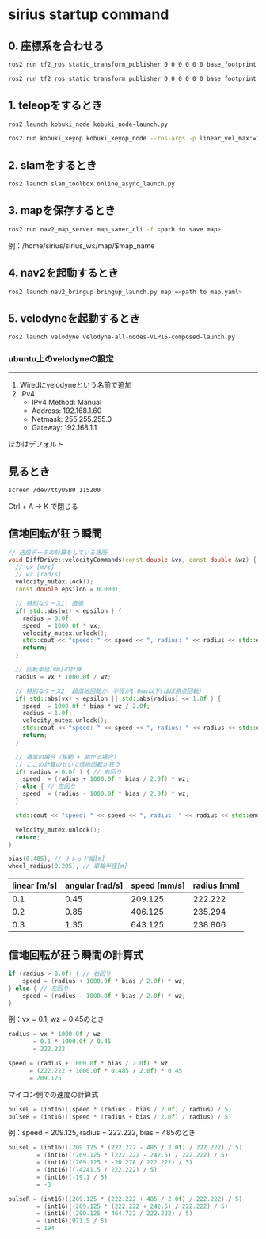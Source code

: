 # sirius startup command

## 0. 座標系を合わせる
```bash
ros2 run tf2_ros static_transform_publisher 0 0 0 0 0 0 base_footprint base_link
```

```bash
ros2 run tf2_ros static_transform_publisher 0 0 0 0 0 0 base_footprint velodyne
```

## 1. teleopをするとき
```bash
ros2 launch kobuki_node kobuki_node-launch.py
```

```bash
ros2 run kobuki_keyop kobuki_keyop_node --ros-args -p linear_vel_max:=1.0 -p angular_vel_step:=0.05
```

## 2. slamをするとき
```bash
ros2 launch slam_toolbox online_async_launch.py
```

## 3. mapを保存するとき
```bash
ros2 run nav2_map_server map_saver_cli -f <path to save map>
```
例：/home/sirius/sirius_ws/map/$map_name

## 4. nav2を起動するとき
```bash
ros2 launch nav2_bringup bringup_launch.py map:=<path to map.yaml>
```

## 5. velodyneを起動するとき
```bash
ros2 launch velodyne velodyne-all-nodes-VLP16-composed-launch.py
```

### ubuntu上のvelodyneの設定
---
1. Wiredにvelodyneという名前で追加
2. IPv4
    - IPv4 Method: Manual
    - Address: 192.168.1.60
    - Netmask: 255.255.255.0
    - Gateway: 192.168.1.1

ほかはデフォルト

## 見るとき
```bash
screen /dev/ttyUSB0 115200
```
Ctrl + A -> K で閉じる

## 信地回転が狂う瞬間

```cpp
// 送信データの計算をしている場所
void DiffDrive::velocityCommands(const double &vx, const double &wz) {
  // vx [m/s]
  // wz [rad/s]
  velocity_mutex.lock();
  const double epsilon = 0.0001;

  // 特別なケース1: 直進
  if( std::abs(wz) < epsilon ) {
    radius = 0.0f;
    speed  = 1000.0f * vx;
    velocity_mutex.unlock();
    std::cout << "speed: " << speed << ", radius: " << radius << std::endl;
    return;
  }

  // 回転半径[mm]の計算
  radius = vx * 1000.0f / wz;

  // 特別なケース2: 超信地回転か，半径が1.0mm以下(ほぼ原点回転)
  if( std::abs(vx) < epsilon || std::abs(radius) <= 1.0f ) {
    speed  = 1000.0f * bias * wz / 2.0f;
    radius = 1.0f;
    velocity_mutex.unlock();
    std::cout << "speed: " << speed << ", radius: " << radius << std::endl;
    return;
  }

  // 通常の場合（移動 + 曲がる場合）
  // ここの計算のせいで信地回転が狂う
  if( radius > 0.0f ) { // 右回り
    speed  = (radius + 1000.0f * bias / 2.0f) * wz;
  } else { // 左回り
    speed  = (radius - 1000.0f * bias / 2.0f) * wz;
  }

  std::cout << "speed: " << speed << ", radius: " << radius << std::endl;

  velocity_mutex.unlock();
  return;
}
```

```cpp
bias(0.485), // トレッド幅[m]
wheel_radius(0.205), // 車輪半径[m]
```

| linear [m/s] | angular [rad/s] | speed [mm/s] | radius [mm] |
|------------- | --------------- | ------------ | ----------- |
|  0.1   |  0.45 | 209.125 | 222.222 |
|  0.2   |  0.85 | 406.125 | 235.294 |
|  0.3   |  1.35 | 643.125 | 238.806 |

## 信地回転が狂う瞬間の計算式

```cpp
if (radius > 0.0f) { // 右回り
    speed = (radius + 1000.0f * bias / 2.0f) * wz;
} else { // 左回り
    speed = (radius - 1000.0f * bias / 2.0f) * wz;
}
```

例：vx = 0.1, wz = 0.45のとき

```cpp
radius = vx * 1000.0f / wz
       = 0.1 * 1000.0f / 0.45
       = 222.222

speed = (radius + 1000.0f * bias / 2.0f) * wz
      = (222.222 + 1000.0f * 0.485 / 2.0f) * 0.45
      = 209.125
```

マイコン側での速度の計算式

```cpp
pulseL = (int16)((speed * (radius - bias / 2.0f) / radius) / 5)
pulseR = (int16)((speed * (radius + bias / 2.0f) / radius) / 5)
```

例：speed = 209.125, radius = 222.222, bias = 485のとき

```cpp
pulseL = (int16)((209.125 * (222.222 - 485 / 2.0f) / 222.222) / 5)
        = (int16)((209.125 * (222.222 - 242.5) / 222.222) / 5)
        = (int16)((209.125 * -20.278 / 222.222) / 5)
        = (int16)((-4241.5 / 222.222) / 5)
        = (int16)(-19.1 / 5)
        = -3

pulseR = (int16)((209.125 * (222.222 + 485 / 2.0f) / 222.222) / 5)
        = (int16)((209.125 * (222.222 + 242.5) / 222.222) / 5)
        = (int16)((209.125 * 464.722 / 222.222) / 5)
        = (int16)(971.5 / 5)
        = 194
```
